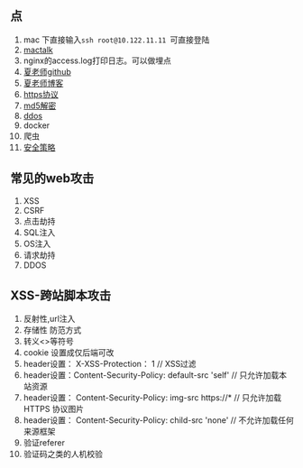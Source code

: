 ## 点
1. mac 下直接输入`ssh root@10.122.11.11 `可直接登陆
2. [mactalk](http://macshuo.com/?p=676)
3. nginx的access.log打印日志。可以做埋点
4. [夏老师github](https://github.com/su37josephxia/frontend-basic)
5. [夏老师博客](https://www.josephxia.com//)
6. [https协议](https://www.techug.com/post/https-ssl-tls.html)
7. [md5解密](https://www.cmd5.com/)
8. [ddos](http://www.ruanyifeng.com/blog/2018/06/ddos.html)
9. docker
10. 爬虫
11. [安全策略](https://juejin.im/post/5c6ad29ff265da2da00ea459)

## 常见的web攻击

1. XSS
2. CSRF
3. 点击劫持
4. SQL注入
5. OS注入
6. 请求劫持
7. DDOS

## XSS-跨站脚本攻击
1. 反射性,url注入
2. 存储性
 防范方式
 1. 转义<>等符号
 2. cookie 设置成仅后端可改
 3. header设置： X-XSS-Protection： 1 // XSS过滤
 4. header设置：Content-Security-Policy: default-src 'self' // 只允许加载本站资源
 5. header设置： Content-Security-Policy: img-src https://* // 只允许加载 HTTPS 协议图片
 6. header设置： Content-Security-Policy: child-src 'none' // 不允许加载任何来源框架
 7. 验证referer
 8. 验证码之类的人机校验